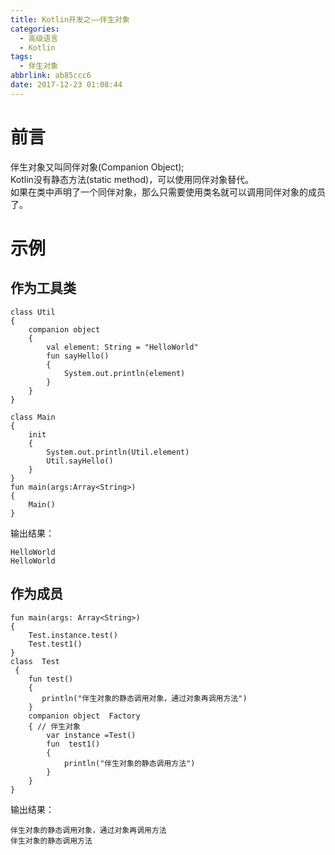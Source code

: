 ```yaml
---
title: Kotlin开发之——伴生对象
categories:
  - 高级语言
  - Kotlin
tags:
  - 伴生对象
abbrlink: ab85ccc6
date: 2017-12-23 01:08:44
---
```

# 前言
伴生对象又叫同伴对象(Companion Object);   
Kotlin没有静态方法(static method)，可以使用同伴对象替代。   
如果在类中声明了一个同伴对象，那么只需要使用类名就可以调用同伴对象的成员了。     

<!--more-->

# 示例  

## 作为工具类  

	class Util 
	{
    	companion object 
		{
        	val element: String = "HelloWorld"
        	fun sayHello() 
			{
            	System.out.println(element)
        	}
    	}
	}

	class Main 
	{
    	init 
		{
        	System.out.println(Util.element)
        	Util.sayHello()
    	}
	}
	fun main(args:Array<String>)
	{
   		Main()
	}
输出结果： 
 
	HelloWorld
	HelloWorld
## 作为成员

	fun main(args: Array<String>) 
	{
    	Test.instance.test()
    	Test.test1()
	}
	class  Test
	 {
    	fun test()
	 	{
     	   println("伴生对象的静态调用对象，通过对象再调用方法")
     	}
     	companion object  Factory
		{ // 伴生对象
        	var instance =Test()
        	fun  test1()
			{
            	println("伴生对象的静态调用方法")
        	}
    	}
	}
输出结果：   

	伴生对象的静态调用对象，通过对象再调用方法
	伴生对象的静态调用方法

